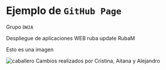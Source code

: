 # Ejemplo de `GitHub Page`

Grupo `DW2A`

Despliegue de aplicaciones WEB
ruba
update RubaM


Esto es una imagen 

![caballero](https://upload.wikimedia.org/wikipedia/commons/thumb/3/38/Accolade_by_Edmund_Blair_Leighton.jpg/220px-Accolade_by_Edmund_Blair_Leighton.jpg)
Cambios realizados por Cristina, Aitana y Alejandro

